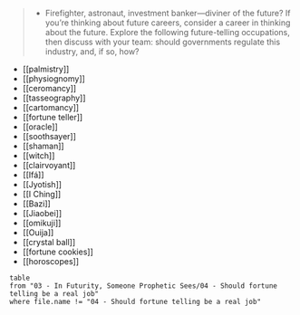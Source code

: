 > - Firefighter, astronaut, investment banker—diviner of the future? If you’re thinking about future careers, consider a career in thinking about the future. Explore the following future-telling occupations, then discuss with your team: should governments regulate this industry, and, if so, how?
>  

 - [[palmistry]]
 - [[physiognomy]]
 - [[ceromancy]]
 - [[tasseography]]
 - [[cartomancy]]
 - [[fortune teller]]
 - [[oracle]]
 - [[soothsayer]]
 - [[shaman]]
 - [[witch]]
 - [[clairvoyant]]
 - [[Ifá]]
 - [[Jyotish]]
 - [[I Ching]]
 - [[Bazi]]
 - [[Jiaobei]]
 - [[omikuji]]
 - [[Ouija]]
 - [[crystal ball]]
 - [[fortune cookies]]
 - [[horoscopes]]

```dataview
table
from "03 - In Futurity, Someone Prophetic Sees/04 - Should fortune telling be a real job"
where file.name != "04 - Should fortune telling be a real job"
```
